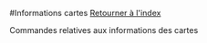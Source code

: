 #Informations cartes
[Retourner à l'index](README.md)

Commandes relatives aux informations des cartes

